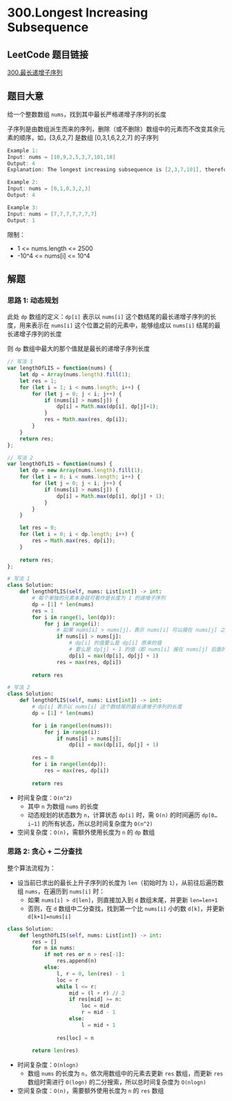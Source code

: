 # 300.Longest Increasing Subsequence

## LeetCode 题目链接

[300.最长递增子序列](https://leetcode.cn/problems/longest-increasing-subsequence/)

## 题目大意

给一个整数数组 `nums`，找到其中最长严格递增子序列的长度

子序列是由数组派生而来的序列，删除（或不删除）数组中的元素而不改变其余元素的顺序，如，[3,6,2,7] 是数组 [0,3,1,6,2,2,7] 的子序列

```java
Example 1:
Input: nums = [10,9,2,5,3,7,101,18]
Output: 4
Explanation: The longest increasing subsequence is [2,3,7,101], therefore the length is 4.

Example 2:
Input: nums = [0,1,0,3,2,3]
Output: 4

Example 3:
Input: nums = [7,7,7,7,7,7,7]
Output: 1
```

限制：
- 1 <= nums.length <= 2500
- -10^4 <= nums[i] <= 10^4

## 解题

### 思路 1: 动态规划

此处 `dp` 数组的定义：`dp[i]` 表示以 `nums[i]` 这个数结尾的最长递增子序列的长度，用来表示在 `nums[i]` 这个位置之前的元素中，能够组成以 `nums[i]` 结尾的最长递增子序列的长度

则 `dp` 数组中最大的那个值就是最长的递增子序列长度

```js
// 写法 1
var lengthOfLIS = function(nums) {
    let dp = Array(nums.length).fill(1);
    let res = 1;
    for (let i = 1; i < nums.length; i++) {
        for (let j = 0; j < i; j++) {
            if (nums[i] > nums[j]) {
                dp[i] = Math.max(dp[i], dp[j]+1);
            }
            res = Math.max(res, dp[i]);
        }
    }
    return res;
};

// 写法 2
var lengthOfLIS = function(nums) {
    let dp = new Array(nums.length).fill(1);
    for (let i = 0; i < nums.length; i++) {
        for (let j = 0; j < i; j++) {
            if (nums[i] > nums[j]) {
                dp[i] = Math.max(dp[i], dp[j] + 1);
            }
        }
    }

    let res = 0;
    for (let i = 0; i < dp.length; i++) {
        res = Math.max(res, dp[i]);
    }
    
    return res;
};
```
```python
# 写法 1
class Solution:
    def lengthOfLIS(self, nums: List[int]) -> int:
        # 每个单独的元素本身就可看作是长度为 1 的递增子序列
        dp = [1] * len(nums)
        res = 1
        for i in range(1, len(dp)):
            for j in range(i):
                # 如果 nums[i] > nums[j]，表示 nums[i] 可以接在 nums[j] 之后
                if nums[i] > nums[j]:
                    # dp[i] 的值要么是 dp[i] 原来的值
                    # 要么是 dp[j] + 1 的值（即 nums[i] 接在 nums[j] 后面的最长递增子序列长度）
                    dp[i] = max(dp[i], dp[j] + 1)
                res = max(res, dp[i])
        
        return res

# 写法 2
class Solution:
    def lengthOfLIS(self, nums: List[int]) -> int:
        # dp[i] 表示以 nums[i] 这个数结尾的最长递增子序列的长度
        dp = [1] * len(nums)

        for i in range(len(nums)):
            for j in range(i):
                if nums[i] > nums[j]:
                    dp[i] = max(dp[i], dp[j] + 1)
        
        res = 0
        for i in range(len(dp)):
            res = max(res, dp[i])
            
        return res
```

- 时间复杂度：`O(n^2)`
  - 其中 `n` 为数组 `nums` 的长度
  - 动态规划的状态数为 `n`，计算状态 `dp[i]` 时，需 `O(n)` 的时间遍历 `dp[0…i−1]` 的所有状态，所以总时间复杂度为 `O(n^2)`
- 空间复杂度：`O(n)`，需额外使用长度为 `n` 的 `dp` 数组

### 思路 2: 贪心 + 二分查找

整个算法流程为：
- 设当前已求出的最长上升子序列的长度为 `len`（初始时为 `1`），从前往后遍历数组 `nums`，在遍历到 `nums[i]` 时：
  - 如果 `nums[i] > d[len]`，则直接加入到 `d` 数组末尾，并更新 `len=len+1`
  - 否则，在 `d` 数组中二分查找，找到第一个比 `nums[i]` 小的数 `d[k]`，并更新 `d[k+1]=nums[i]`

```python
class Solution:
    def lengthOfLIS(self, nums: List[int]) -> int:
        res = [] 
        for n in nums:
            if not res or n > res[-1]:
                res.append(n)
            else:
                l, r = 0, len(res) - 1
                loc = r
                while l <= r:
                    mid = (l + r) // 2
                    if res[mid] >= n:
                        loc = mid
                        r = mid - 1
                    else:
                        l = mid + 1
                
                res[loc] = n
        
        return len(res)
```

- 时间复杂度：`O(nlogn)`
  - 数组 `nums` 的长度为 `n`，依次用数组中的元素去更新 `res` 数组，而更新 `res` 数组时需进行 `O(logn)` 的二分搜索，所以总时间复杂度为 `O(nlogn)`
- 空间复杂度：`O(n)`，需要额外使用长度为 `n` 的 `res` 数组